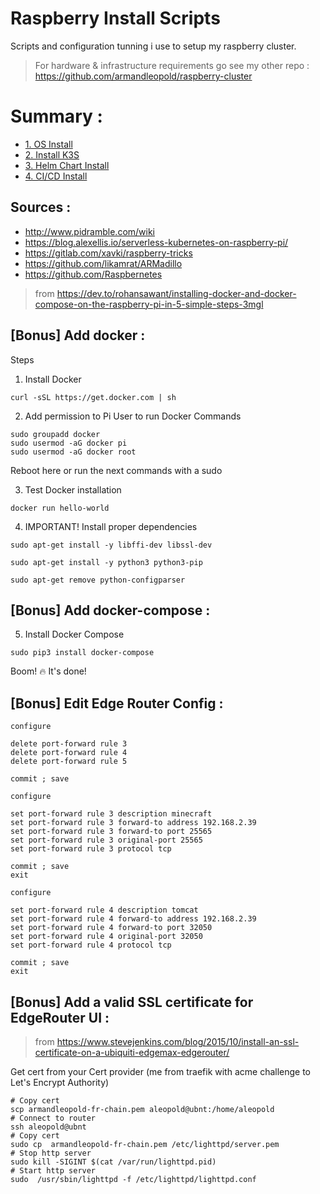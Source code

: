 # Raspberry Install Scripts
Scripts and configuration tunning i use to setup my raspberry cluster.

> For hardware & infrastructure requirements go see my other repo : https://github.com/armandleopold/raspberry-cluster

# Summary :

* [1. OS Install](os-boot-install/README.md)
* [2. Install K3S](k3s-install/README.md)
* [3. Helm Chart Install](helm-charts-install/README.md)
* [4. CI/CD Install](ci-cd-install/README.md)

## Sources : 
* http://www.pidramble.com/wiki
* https://blog.alexellis.io/serverless-kubernetes-on-raspberry-pi/
* https://gitlab.com/xavki/raspberry-tricks
* https://github.com/likamrat/ARMadillo
* https://github.com/Raspbernetes

> from https://dev.to/rohansawant/installing-docker-and-docker-compose-on-the-raspberry-pi-in-5-simple-steps-3mgl

## [Bonus] Add docker :

Steps
1. Install Docker
```
curl -sSL https://get.docker.com | sh
```
2. Add permission to Pi User to run Docker Commands
```
sudo groupadd docker
sudo usermod -aG docker pi
sudo usermod -aG docker root
```
Reboot here or run the next commands with a sudo

3. Test Docker installation
```
docker run hello-world
```
4. IMPORTANT! Install proper dependencies
```
sudo apt-get install -y libffi-dev libssl-dev

sudo apt-get install -y python3 python3-pip

sudo apt-get remove python-configparser
```
## [Bonus] Add docker-compose :

5. Install Docker Compose
```
sudo pip3 install docker-compose
```
Boom! 🔥 It's done!


## [Bonus] Edit Edge Router Config : 

```
configure

delete port-forward rule 3
delete port-forward rule 4
delete port-forward rule 5

commit ; save

configure

set port-forward rule 3 description minecraft
set port-forward rule 3 forward-to address 192.168.2.39
set port-forward rule 3 forward-to port 25565
set port-forward rule 3 original-port 25565
set port-forward rule 3 protocol tcp

commit ; save
exit

configure

set port-forward rule 4 description tomcat
set port-forward rule 4 forward-to address 192.168.2.39
set port-forward rule 4 forward-to port 32050
set port-forward rule 4 original-port 32050
set port-forward rule 4 protocol tcp

commit ; save
exit
```

## [Bonus] Add a valid SSL certificate for EdgeRouter UI : 
> from https://www.stevejenkins.com/blog/2015/10/install-an-ssl-certificate-on-a-ubiquiti-edgemax-edgerouter/

Get cert from your Cert provider (me from traefik with acme challenge to Let's Encrypt Authority)
```
# Copy cert
scp armandleopold-fr-chain.pem aleopold@ubnt:/home/aleopold
# Connect to router
ssh aleopold@ubnt
# Copy cert
sudo cp  armandleopold-fr-chain.pem /etc/lighttpd/server.pem
# Stop http server
sudo kill -SIGINT $(cat /var/run/lighttpd.pid)
# Start http server
sudo  /usr/sbin/lighttpd -f /etc/lighttpd/lighttpd.conf
```
